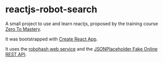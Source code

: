 # reactjs-robot-search

A small project to use and learn reactjs, proposed by the training course [Zero To Mastery](https://github.com/zero-to-mastery).

It was bootstrapped with [Create React App](https://github.com/facebook/create-react-app).

It uses the [robohash web service](https://robohash.org/) and the [JSONPlaceholder Fake Online REST API](https://jsonplaceholder.typicode.com/).
